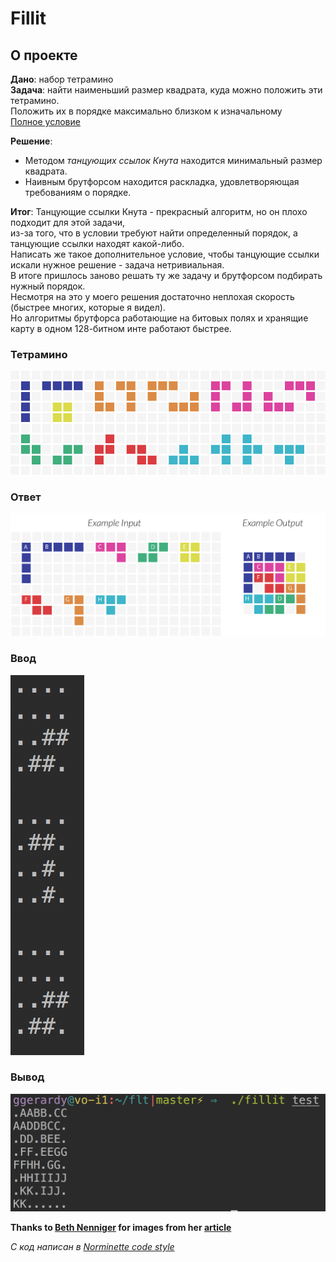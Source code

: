 # Fillit

## О проекте

**Дано**: набор тетрамино  
**Задача**: найти наименьший размер квадрата, куда можно положить эти тетрамино.  
Положить их в порядке максимально близком к изначальному  
[Полное условие](https://github.com/liftchampion/fillit/blob/master/fillit.en.pdf)  

**Решение**:
+ Методом *танцующих ссылок Кнута* находится минимальный размер квадрата.  
+ Наивным брутфорсом находится раскладка, удовлетворяющая требованиям о порядке.  

**Итог**:
Танцующие ссылки Кнута - прекрасный алгоритм, но он плохо подходит для этой задачи,  
из-за того, что в условии требуют найти определенный порядок, а танцующие ссылки находят какой-либо.  
Написать же такое дополнительное условие, чтобы танцующие ссылки искали нужное решение - задача нетривиальная.  
В итоге пришлось заново решать ту же задачу и брутфорсом подбирать нужный порядок.  
Несмотря на это у моего решения достаточно неплохая скорость (быстрее многих, которые я видел).  
Но алгоритмы брутфорса работающие на битовых полях и хранящие карту в одном 128-битном инте работают быстрее.  

### Тетрамино
![tetras](https://raw.githubusercontent.com/liftchampion/fillit/master/imgs/tetras.png)
### Ответ
![answer](https://raw.githubusercontent.com/liftchampion/fillit/master/imgs/total.png)
### Ввод 
![input](https://raw.githubusercontent.com/liftchampion/fillit/master/imgs/input.png)
### Вывод
![output](https://raw.githubusercontent.com/liftchampion/fillit/master/imgs/output.png)

**Thanks to [Beth Nenniger](https://medium.com/@bethnenniger) for images from her [article](https://medium.com/@bethnenniger/fillit-solving-for-the-smallest-square-of-tetrominos-c6316004f909)**

*C код написан в [Norminette code style](https://github.com/liftchampion/Norminette)*
